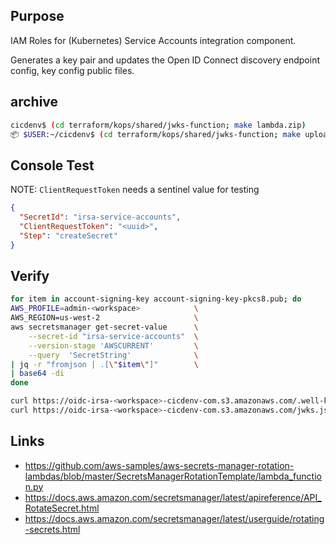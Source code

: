 ## Purpose
IAM Roles for (Kubernetes) Service Accounts integration component.

Generates a key pair and updates the Open ID Connect discovery 
endpoint config, key config public files.

## archive
```bash
cicdenv$ (cd terraform/kops/shared/jwks-function; make lambda.zip)
📦 $USER:~/cicdenv$ (cd terraform/kops/shared/jwks-function; make upload)
```

## Console Test
NOTE: `ClientRequestToken` needs a sentinel value for testing
```json
{
  "SecretId": "irsa-service-accounts",
  "ClientRequestToken": "<uuid>",
  "Step": "createSecret"
}
```

## Verify
```bash
for item in account-signing-key account-signing-key-pkcs8.pub; do
AWS_PROFILE=admin-<workspace>            \
AWS_REGION=us-west-2                     \
aws secretsmanager get-secret-value      \
    --secret-id "irsa-service-accounts"  \
    --version-stage 'AWSCURRENT'         \
    --query  'SecretString'              \
| jq -r "fromjson | .[\"$item\"]"        \
| base64 -di
done

curl https://oidc-irsa-<workspace>-cicdenv-com.s3.amazonaws.com/.well-known/openid-configuration
curl https://oidc-irsa-<workspace>-cicdenv-com.s3.amazonaws.com/jwks.json
```

## Links
* https://github.com/aws-samples/aws-secrets-manager-rotation-lambdas/blob/master/SecretsManagerRotationTemplate/lambda_function.py
* https://docs.aws.amazon.com/secretsmanager/latest/apireference/API_RotateSecret.html
* https://docs.aws.amazon.com/secretsmanager/latest/userguide/rotating-secrets.html
